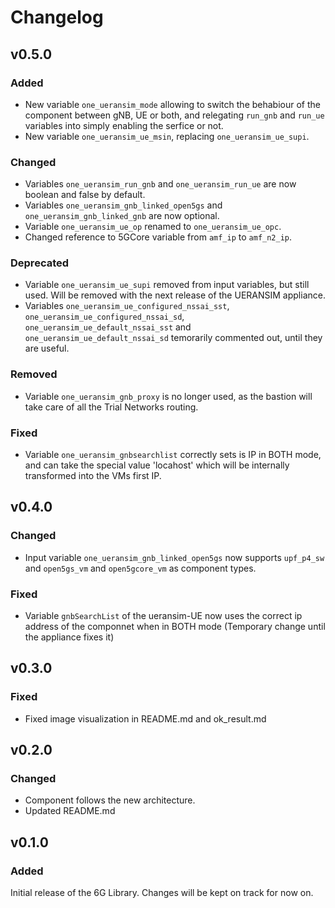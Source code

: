 # Changelog

## v0.5.0
### Added
- New variable `one_ueransim_mode` allowing to switch the behabiour of the component between gNB, UE or both, and relegating `run_gnb` and `run_ue` variables into simply enabling the serfice or not.
- New variable `one_ueransim_ue_msin`, replacing `one_ueransim_ue_supi`.
### Changed
- Variables `one_ueransim_run_gnb` and `one_ueransim_run_ue` are now boolean and false by default.
- Variables `one_ueransim_gnb_linked_open5gs` and `one_ueransim_gnb_linked_gnb` are now optional.
- Variable `one_ueransim_ue_op` renamed to `one_ueransim_ue_opc`.
- Changed reference to 5GCore variable from `amf_ip` to `amf_n2_ip`.
### Deprecated
- Variable `one_ueransim_ue_supi` removed from input variables, but still used. Will be removed with the next release of the UERANSIM appliance.
- Variables `one_ueransim_ue_configured_nssai_sst`, `one_ueransim_ue_configured_nssai_sd`, `one_ueransim_ue_default_nssai_sst` and `one_ueransim_ue_default_nssai_sd` temorarily commented out, until they are useful.
### Removed
- Variable `one_ueransim_gnb_proxy` is no longer used, as the bastion will take care of all the Trial Networks routing.
### Fixed
- Variable `one_ueransim_gnbsearchlist` correctly sets is IP in BOTH mode, and can take the special value 'locahost' which will be internally transformed into the VMs first IP.


## v0.4.0
### Changed
- Input variable `one_ueransim_gnb_linked_open5gs` now supports `upf_p4_sw` and `open5gs_vm` and `open5gcore_vm` as component types.
### Fixed
- Variable `gnbSearchList` of the ueransim-UE now uses the correct ip address of the componnet when in BOTH mode (Temporary change until the appliance fixes it)


## v0.3.0
### Fixed
- Fixed image visualization in README.md and ok_result.md


## v0.2.0
### Changed
- Component follows the new architecture.
- Updated README.md


## v0.1.0
### Added
Initial release of the 6G Library. Changes will be kept on track for now on.
